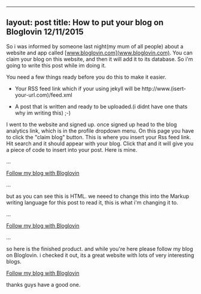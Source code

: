 
---
layout: post
title: How to put your blog on Bloglovin 12/11/2015
---

So i was informed by someone last night(my mum of all people) about a website and app called [www.bloglovin.com](www.bloglovin.com). You can claim your blog on this website, and then it will add it to its database. So i'm going to write this post while im doing it. 

You need a few things ready before you do this to make it easier.

* Your RSS feed link which if your using jekyll will be http://www.(isert-your-url.com)/feed.xml 

* A post that is written and ready to be uploaded.(i didnt have one thats why im writing this) ;-)

I went to the website and signed up. once signed up head to the blog analytics link, which is in the profile dropdown menu. On this page you have to click the "claim blog" button. This is where you insert your Rss feed link. Hit search and it should appear with your blog. Click that and it will give you a piece of code to insert into your post. Here is mine.

...

<a href="http://www.bloglovin.com/blog/14549121/?claim=6kdp29rybe3">Follow my blog with Bloglovin</a>

...

but as you can see this is HTML. we neeed to change this into the Markup writing language for this post to read it, this is what i'm changing it to.

...

[Follow my blog with Bloglovin](http://www.bloglovin.com/blog/14549121/?claim=6kdp29rybe3)

...

so here is the finished product. and while you're here please follow my blog on Bloglovin. i checked it out, its a great website with lots of very interesting blogs.

[Follow my blog with Bloglovin](http://www.bloglovin.com/blog/14549121/?claim=6kdp29rybe3)

thanks guys have a good one.
